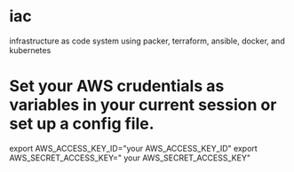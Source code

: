 # iac
infrastructure as code system using packer, terraform, ansible, docker, and kubernetes

# Set your AWS crudentials as variables in your current session or set up a config file.
export AWS_ACCESS_KEY_ID="your AWS_ACCESS_KEY_ID"
export AWS_SECRET_ACCESS_KEY=" your AWS_SECRET_ACCESS_KEY"
